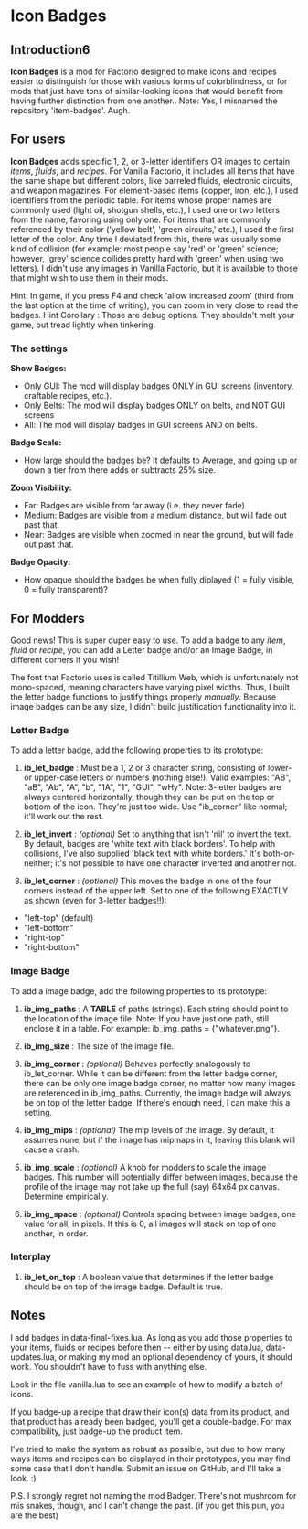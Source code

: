 # Icon Badges
## Introduction6
**Icon Badges** is a mod for Factorio designed to make icons and recipes easier to distinguish for those with various forms of colorblindness, or for mods that just have tons of similar-looking icons that would benefit from having further distinction from one another..
Note: Yes, I misnamed the repository 'item-badges'. Augh.

## For users
**Icon Badges** adds specific 1, 2, or 3-letter identifiers OR images to certain *items*, *fluids*, and *recipes*. For Vanilla Factorio, it includes all items that have the same shape but different colors, like barreled fluids, electronic circuits, and weapon magazines. For element-based items (copper, iron, etc.), I used identifiers from the periodic table. For items whose proper names are commonly used (light oil, shotgun shells, etc.), I used one or two letters from the name, favoring using only one. For items that are commonly referenced by their color ('yellow belt', 'green circuits,' etc.), I used the first letter of the color. Any time I deviated from this, there was usually some kind of collision (for example: most people say 'red' or 'green' science; however, 'grey' science collides pretty hard with 'green' when using two letters). I didn't use any images in Vanilla Factorio, but it is available to those that might wish to use them in their mods.

Hint: In game, if you press F4 and check 'allow increased zoom' (third from the last option at the time of writing), you can zoom in very close to read the badges.
Hint Corollary : Those are debug options. They shouldn't melt your game, but tread lightly when tinkering.

### The settings
**Show Badges:**
  - Only GUI: The mod will display badges ONLY in GUI screens (inventory, craftable recipes, etc.).
  - Only Belts: The mod will display badges ONLY on belts, and NOT GUI screens
  - All: The mod will display badges in GUI screens AND on belts.

**Badge Scale:**
  - How large should the badges be? It defaults to Average, and going up or down a tier from there adds or subtracts 25% size.

**Zoom Visibility:**
  - Far: Badges are visible from far away (i.e. they never fade)
  - Medium: Badges are visible from a medium distance, but will fade out past that.
  - Near: Badges are visible when zoomed in near the ground, but will fade out past that.

**Badge Opacity:**
  - How opaque should the badges be when fully diplayed (1 = fully visible, 0 = fully transparent)?

## For Modders
Good news! This is super duper easy to use. To add a badge to any *item*, *fluid* or *recipe*, you can add a Letter badge and/or an Image Badge, in different corners if you wish!

The font that Factorio uses is called Titillium Web, which is unfortunately not mono-spaced, meaning characters have varying pixel widths. Thus, I built the letter badge functions to justify things properly *manually*. Because image badges can be any size, I didn't build justification functionality into it.

### Letter Badge
To add a letter badge, add the following properties to its prototype:
1. **ib_let_badge** :
   Must be a 1, 2 or 3 character string, consisting of lower- or upper-case letters or numbers (nothing else!). Valid examples: "AB", "aB", "Ab", "A", "b", "1A", "1", "GUI", "wHy".
   Note: 3-letter badges are always centered horizontally, though they can be put on the top or bottom of the icon. They're just too wide. Use "ib_corner" like normal; it'll work out the rest.

2. **ib_let_invert** :
   *(optional)* Set to anything that isn't 'nil' to invert the text. By default, badges are 'white text with black borders'. To help with collisions, I've also supplied 'black text with white borders.' It's both-or-neither; it's not possible to have one character inverted and another not.

3. **ib_let_corner** :
   *(optional)* This moves the badge in one of the four corners instead of the upper left. Set to one of the following EXACTLY as shown (even for 3-letter badges!!):
  - "left-top"     (default)
  - "left-bottom"
  - "right-top"
  - "right-bottom"

### Image Badge
To add a image badge, add the following properties to its prototype:
1. **ib_img_paths** :
   A **TABLE** of paths (strings). Each string should point to the location of the image file. Note: If you have just one path, still enclose it in a table. For example: ib_img_paths = {"whatever.png"}.

2. **ib_img_size** :
   The size of the image file.

3. **ib_img_corner** :
   *(optional)* Behaves perfectly analogously to ib_let_corner. While it can be different from the letter badge corner, there can be only one image badge corner, no matter how many images are referenced in ib_img_paths. Currently, the image badge will always be on top of the letter badge. If there's enough need, I can make this a setting.

4. **ib_img_mips** :
   *(optional)* The mip levels of the image. By default, it assumes none, but if the image has mipmaps in it, leaving this blank will cause a crash.

5. **ib_img_scale** :
   *(optional)* A knob for modders to scale the image badges. This number will potentially differ between images, because the profile of the image may not take up the full (say) 64x64 px canvas. Determine empirically.

6. **ib_img_space** :
   *(optional)* Controls spacing between image badges, one value for all, in pixels. If this is 0, all images will stack on top of one another, in order.

### Interplay
1. **ib_let_on_top** :
   A boolean value that determines if the letter badge should be on top of the image badge. Default is true.

## Notes
I add badges in data-final-fixes.lua. As long as you add those properties to your items, fluids or recipes before then -- either by using data.lua, data-updates.lua, or making my mod an optional dependency of yours, it should work. You shouldn't have to fuss with anything else.

Look in the file vanilla.lua to see an example of how to modify a batch of icons.

If you badge-up a recipe that draw their icon(s) data from its product, and that product has already been badged, you'll get a double-badge. For max compatibility, just badge-up the product item.

I've tried to make the system as robust as possible, but due to how many ways items and recipes can be displayed in their prototypes, you may find some case that I don't handle. Submit an issue on GitHub, and I'll take a look. :)

P.S. I strongly regret not naming the mod Badger. There's not mushroom for mis snakes, though, and I can't change the past. (if you get this pun, you are the best)